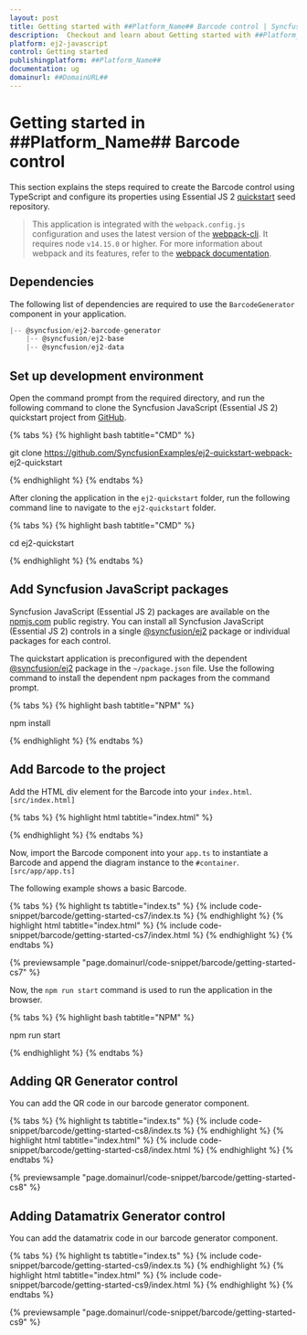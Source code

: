 ```yaml
---
layout: post
title: Getting started with ##Platform_Name## Barcode control | Syncfusion
description:  Checkout and learn about Getting started with ##Platform_Name## Barcode control of Syncfusion Essential JS 2 and more details.
platform: ej2-javascript
control: Getting started 
publishingplatform: ##Platform_Name##
documentation: ug
domainurl: ##DomainURL##
---
```


# Getting started in ##Platform_Name## Barcode control

This section explains the steps required to create the Barcode control using TypeScript and configure its properties using Essential JS 2 [quickstart](https://github.com/SyncfusionExamples/ej2-quickstart-webpack-) seed repository.

> This application is integrated with the `webpack.config.js` configuration and uses the latest version of the [webpack-cli](https://webpack.js.org/api/cli/#commands). It requires node `v14.15.0` or higher. For more information about webpack and its features, refer to the [webpack documentation](https://webpack.js.org/guides/getting-started/).

<!-- markdownlint-disable MD033 -->

## Dependencies

The following list of dependencies are required to use the `BarcodeGenerator` component in your application.

```javascript
|-- @syncfusion/ej2-barcode-generator
    |-- @syncfusion/ej2-base
    |-- @syncfusion/ej2-data
```

## Set up development environment

Open the command prompt from the required directory, and run the following command to clone the Syncfusion JavaScript (Essential JS 2) quickstart project from [GitHub](https://github.com/SyncfusionExamples/ej2-quickstart-webpack-).

{% tabs %}
{% highlight bash tabtitle="CMD" %}

git clone https://github.com/SyncfusionExamples/ej2-quickstart-webpack- ej2-quickstart

{% endhighlight %}
{% endtabs %}

After cloning the application in the `ej2-quickstart` folder, run the following command line to navigate to the `ej2-quickstart` folder.

{% tabs %}
{% highlight bash tabtitle="CMD" %}

cd ej2-quickstart

{% endhighlight %}
{% endtabs %}

## Add Syncfusion JavaScript packages

Syncfusion JavaScript (Essential JS 2) packages are available on the [npmjs.com](https://www.npmjs.com/~syncfusionorg) public registry. You can install all Syncfusion JavaScript (Essential JS 2) controls in a single [@syncfusion/ej2](https://www.npmjs.com/package/@syncfusion/ej2) package or individual packages for each control.

The quickstart application is preconfigured with the dependent [@syncfusion/ej2](https://www.npmjs.com/package/@syncfusion/ej2) package in the `~/package.json` file. Use the following command to install the dependent npm packages from the command prompt.

{% tabs %}
{% highlight bash tabtitle="NPM" %}

npm install

{% endhighlight %}
{% endtabs %}

## Add Barcode to the project

Add the HTML div element for the Barcode into your `index.html`. `[src/index.html]`

{% tabs %}
{% highlight html tabtitle="index.html" %}

<!DOCTYPE html>
<html lang="en">

<head>
    <title>EJ2 Barcode</title>
    <meta charset="utf-8" />
    <meta name="viewport" content="width=device-width, initial-scale=1.0" />
    <meta name="description" content="Typescript UI Controls" />
    <meta name="author" content="Syncfusion" />
    <link rel="shortcut icon" href="resources/favicon.ico" />
    <link href="https://maxcdn.bootstrapcdn.com/bootstrap/3.3.7/css/bootstrap.min.css" rel="stylesheet" />
</head>

<body>
     <!--container which is going to render the Barcode-->
     <div id='container'>
     </div>
</body>

</html>

{% endhighlight %}
{% endtabs %}

Now, import the Barcode component into your `app.ts` to instantiate a Barcode and append the diagram instance to the `#container`. `[src/app/app.ts]`

The following example shows a basic Barcode.

{% tabs %}
{% highlight ts tabtitle="index.ts" %}
{% include code-snippet/barcode/getting-started-cs7/index.ts %}
{% endhighlight %}
{% highlight html tabtitle="index.html" %}
{% include code-snippet/barcode/getting-started-cs7/index.html %}
{% endhighlight %}
{% endtabs %}
          
{% previewsample "page.domainurl/code-snippet/barcode/getting-started-cs7" %}

Now, the `npm run start` command is used to run the application in the browser.

{% tabs %}
{% highlight bash tabtitle="NPM" %}

npm run start

{% endhighlight %}
{% endtabs %}

## Adding QR Generator control

You can add the QR code in our barcode generator component.

{% tabs %}
{% highlight ts tabtitle="index.ts" %}
{% include code-snippet/barcode/getting-started-cs8/index.ts %}
{% endhighlight %}
{% highlight html tabtitle="index.html" %}
{% include code-snippet/barcode/getting-started-cs8/index.html %}
{% endhighlight %}
{% endtabs %}
          
{% previewsample "page.domainurl/code-snippet/barcode/getting-started-cs8" %}

## Adding Datamatrix Generator control

You can add the datamatrix code in our barcode generator component.

{% tabs %}
{% highlight ts tabtitle="index.ts" %}
{% include code-snippet/barcode/getting-started-cs9/index.ts %}
{% endhighlight %}
{% highlight html tabtitle="index.html" %}
{% include code-snippet/barcode/getting-started-cs9/index.html %}
{% endhighlight %}
{% endtabs %}
          
{% previewsample "page.domainurl/code-snippet/barcode/getting-started-cs9" %}